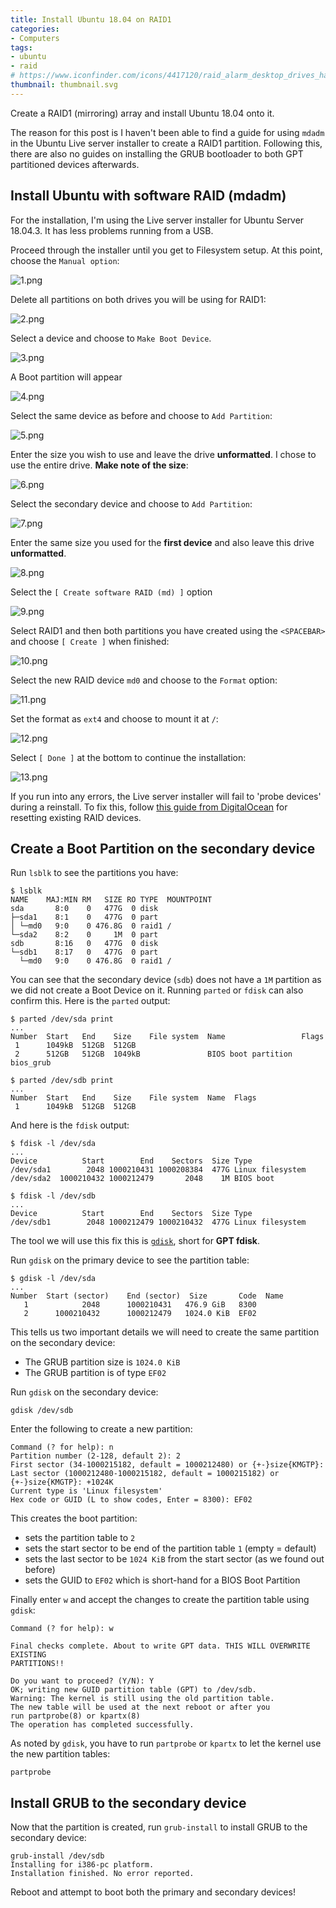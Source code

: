 ```yaml
---
title: Install Ubuntu 18.04 on RAID1
categories:
- Computers
tags:
- ubuntu
- raid
# https://www.iconfinder.com/icons/4417120/raid_alarm_desktop_drives_hard_icon
thumbnail: thumbnail.svg
---
```


Create a RAID1 (mirroring) array and install Ubuntu 18.04 onto it.

<!-- more -->

The reason for this post is I haven't been able to find a guide for using `mdadm` in the Ubuntu Live server installer to create a RAID1 partition. Following this, there are also no guides on installing the GRUB bootloader to both GPT partitioned devices afterwards.

## Install Ubuntu with software RAID (mdadm)

For the installation, I'm using the Live server installer for Ubuntu Server 18.04.3. It has less problems running from a USB.

Proceed through the installer until you get to Filesystem setup. At this point, choose the `Manual option`:

![1.png](1.png)

Delete all partitions on both drives you will be using for RAID1:

![2.png](2.png)

Select a device and choose to `Make Boot Device`.

![3.png](3.png)

A Boot partition will appear

![4.png](4.png)

Select the same device as before and choose to `Add Partition`:

![5.png](5.png)

Enter the size you wish to use and leave the drive **unformatted**. I chose to use the entire drive. **Make note of the size**:

![6.png](6.png)

Select the secondary device and choose to `Add Partition`:

![7.png](7.png)

Enter the same size you used for the **first device** and also leave this drive **unformatted**.

![8.png](8.png)

Select the `[ Create software RAID (md) ]` option

![9.png](9.png)

Select RAID1 and then both partitions you have created using the `<SPACEBAR>` and choose `[ Create ]` when finished:

![10.png](10.png)

Select the new RAID device `md0` and choose to the `Format` option:

![11.png](11.png)

Set the format as `ext4` and choose to mount it at `/`:

![12.png](12.png)

Select `[ Done ]` at the bottom to continue the installation:

![13.png](13.png)

If you run into any errors, the Live server installer will fail to 'probe devices' during a reinstall. To fix this, follow [this guide from DigitalOcean](https://www.digitalocean.com/community/tutorials/how-to-create-raid-arrays-with-mdadm-on-ubuntu-18-04#resetting-existing-raid-devices) for resetting existing RAID devices.

## Create a Boot Partition on the secondary device

Run `lsblk` to see the partitions you have:

```shell
$ lsblk
NAME    MAJ:MIN RM   SIZE RO TYPE  MOUNTPOINT
sda       8:0    0   477G  0 disk
├─sda1    8:1    0   477G  0 part
│ └─md0   9:0    0 476.8G  0 raid1 /
└─sda2    8:2    0     1M  0 part
sdb       8:16   0   477G  0 disk
└─sdb1    8:17   0   477G  0 part
  └─md0   9:0    0 476.8G  0 raid1 /
```

You can see that the secondary device (`sdb`) does not have a `1M` partition as we did not create a Boot Device on it. Running `parted` or `fdisk` can also confirm this. Here is the `parted` output:

```shell
$ parted /dev/sda print
...
Number  Start   End    Size    File system  Name                 Flags
 1      1049kB  512GB  512GB
 2      512GB   512GB  1049kB               BIOS boot partition  bios_grub

$ parted /dev/sdb print
...
Number  Start   End    Size    File system  Name  Flags
 1      1049kB  512GB  512GB
```

And here is the `fdisk` output:

```shell
$ fdisk -l /dev/sda
...
Device          Start        End    Sectors  Size Type
/dev/sda1        2048 1000210431 1000208384  477G Linux filesystem
/dev/sda2  1000210432 1000212479       2048    1M BIOS boot

$ fdisk -l /dev/sdb
...
Device          Start        End    Sectors  Size Type
/dev/sdb1        2048 1000212479 1000210432  477G Linux filesystem
```

The tool we will use this fix this is [`gdisk`](https://linux.die.net/man/8/gdisk), short for **GPT fdisk**.

Run `gdisk` on the primary device to see the partition table:

```shell
$ gdisk -l /dev/sda
...
Number  Start (sector)    End (sector)  Size       Code  Name
   1            2048      1000210431   476.9 GiB   8300
   2      1000210432      1000212479   1024.0 KiB  EF02
```

This tells us two important details we will need to create the same partition on the secondary device:

- The GRUB partition size is `1024.0 KiB`
- The GRUB partition is of type `EF02`

Run `gdisk` on the secondary device:

```shell
gdisk /dev/sdb
```

Enter the following to create a new partition:

```shell
Command (? for help): n
Partition number (2-128, default 2): 2
First sector (34-1000215182, default = 1000212480) or {+-}size{KMGTP}:
Last sector (1000212480-1000215182, default = 1000215182) or {+-}size{KMGTP}: +1024K
Current type is 'Linux filesystem'
Hex code or GUID (L to show codes, Enter = 8300): EF02
```

This creates the boot partition:

- sets the partition table to `2`
- sets the start sector to be end of the partition table `1` (empty = default)
- sets the last sector to be `1024 KiB` from the start sector (as we found out before)
- sets the GUID to `EF02` which is short-hand for a BIOS Boot Partition

Finally enter `w` and accept the changes to create the partition table using `gdisk`:

```shell
Command (? for help): w

Final checks complete. About to write GPT data. THIS WILL OVERWRITE EXISTING
PARTITIONS!!

Do you want to proceed? (Y/N): Y
OK; writing new GUID partition table (GPT) to /dev/sdb.
Warning: The kernel is still using the old partition table.
The new table will be used at the next reboot or after you
run partprobe(8) or kpartx(8)
The operation has completed successfully.
```

As noted by `gdisk`, you have to run `partprobe` or `kpartx` to let the kernel use the new partition tables:

```shell
partprobe
```

## Install GRUB to the secondary device

Now that the partition is created, run `grub-install` to install GRUB to the secondary device:

```shell
grub-install /dev/sdb
Installing for i386-pc platform.
Installation finished. No error reported.
```

Reboot and attempt to boot both the primary and secondary devices!
